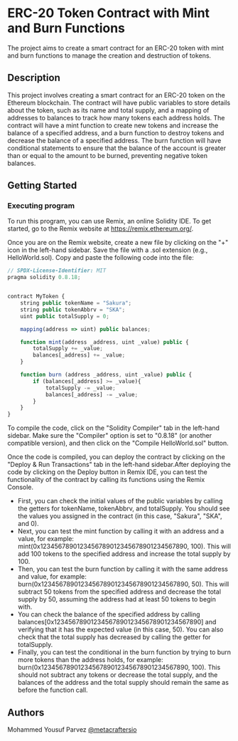 # ERC-20 Token Contract with Mint and Burn Functions

The project aims to create a smart contract for an ERC-20 token with mint and burn functions to manage the creation and destruction of tokens.

## Description

This project involves creating a smart contract for an ERC-20 token on the Ethereum blockchain. The contract will have public variables to store details about the token, such as its name and total supply, and a mapping of addresses to balances to track how many tokens each address holds. The contract will have a mint function to create new tokens and increase the balance of a specified address, and a burn function to destroy tokens and decrease the balance of a specified address. The burn function will have conditional statements to ensure that the balance of the account is greater than or equal to the amount to be burned, preventing negative token balances.

## Getting Started

### Executing program

To run this program, you can use Remix, an online Solidity IDE. To get started, go to the Remix website at https://remix.ethereum.org/.

Once you are on the Remix website, create a new file by clicking on the "+" icon in the left-hand sidebar. Save the file with a .sol extension (e.g., HelloWorld.sol). Copy and paste the following code into the file:

```javascript
// SPDX-License-Identifier: MIT
pragma solidity 0.8.18;


contract MyToken {
    string public tokenName = "Sakura";
    string public tokenAbbrv = "SKA";
    uint public totalSupply = 0;

    mapping(address => uint) public balances;

    function mint(address _address, uint _value) public {
        totalSupply += _value;
        balances[_address] += _value;
    }

    function burn (address _address, uint _value) public {
        if (balances[_address] >= _value){
            totalSupply -= _value;
            balances[_address] -= _value;
        }
    }
}

```
To compile the code, click on the "Solidity Compiler" tab in the left-hand sidebar. Make sure the "Compiler" option is set to "0.8.18" (or another compatible version), and then click on the "Compile HelloWorld.sol" button.

Once the code is compiled, you can deploy the contract by clicking on the "Deploy & Run Transactions" tab in the left-hand sidebar.After deploying the code by clicking on the Deploy button in Remix IDE, you can test the functionality of the contract by calling its functions using the Remix Console.
* First, you can check the initial values of the public variables by calling the getters for tokenName, tokenAbbrv, and totalSupply. You should see the values you assigned in the contract (in this case, "Sakura", "SKA", and 0).
* Next, you can test the mint function by calling it with an address and a value, for example: mint(0x1234567890123456789012345678901234567890, 100). This will add 100 tokens to the specified address and increase the total supply by 100.
* Then, you can test the burn function by calling it with the same address and value, for example: burn(0x1234567890123456789012345678901234567890, 50). This will subtract 50 tokens from the specified address and decrease the total supply by 50, assuming the address had at least 50 tokens to begin with.
* You can check the balance of the specified address by calling balances[0x1234567890123456789012345678901234567890] and verifying that it has the expected value (in this case, 50). You can also check that the total supply has decreased by calling the getter for totalSupply.
* Finally, you can test the conditional in the burn function by trying to burn more tokens than the address holds, for example: burn(0x1234567890123456789012345678901234567890, 100). This should not subtract any tokens or decrease the total supply, and the balances of the address and the total supply should remain the same as before the function call.

## Authors

Mohammed Yousuf Parvez
[@metacraftersio](https://twitter.com/metacraftersio)
